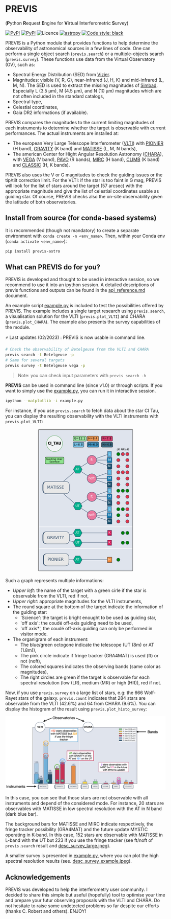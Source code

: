 # PREVIS

(**P**ython **R**equest **E**ngine for **V**irtual **I**nterferometric **S**urvey)

[![PyPI](https://img.shields.io/pypi/v/previs-astro.svg?logo=pypi&logoColor=white&label=PyPI)](https://pypi.org/project/previs/)
[![PyPI](https://img.shields.io/badge/requires-Python%20≥%203.8-blue?logo=python&logoColor=white)](https://pypi.org/project/previs/)
![Licence](https://img.shields.io/github/license/DrSoulain/PREVIS)
[![astropy](http://img.shields.io/badge/powered%20by-AstroPy-orange.svg?style=flat)](http://www.astropy.org/)
[![Code style: black](https://img.shields.io/badge/code%20style-black-000000.svg)](https://github.com/psf/black)

PREVIS is a Python module that provides functions to help determine the observability of astronomical sources
in a few lines of code.
One can perform a single object search (`previs.search`) or a multiple-objects search (`previs.survey`).
These functions use data from the Virtual Observatory (OV), such as:

- Spectral Energy Distribution (SED) from [Vizier](http://vizier.u-strasbg.fr/vizier/sed/).
- Magnitudes: visible (V, R, G), near-infrared (J, H, K) and mid-infrared (L, M, N). The SED is used to extract the missing magnitudes of [Simbad](http://simbad.u-strasbg.fr/simbad/).
  Especially L (3.5 µm), M (4.5 µm), and N (10 µm) magnitudes which are not often included in the standard catalogs,
- Spectral type,
- Celestial coordinates,
- Gaia DR2 informations (if available).

PREVIS compares the magnitudes to the current limiting magnitudes of each instruments to determine whether
the target is observable with current performances. The actual instruments are installed at:

- The european Very Large Telescope Interferometer ([VLTI](https://www.eso.org/sci/facilities/paranal/telescopes/vlti.html))
  with [PIONIER](https://www.eso.org/sci/facilities/paranal/instruments/pionier.html) (H band), [GRAVITY](https://www.eso.org/sci/facilities/paranal/instruments/gravity.html) (K band) and [MATISSE](https://www.eso.org/sci/facilities/paranal/instruments/matisse.html) (L, M, N bands),
- The american Center for Hight Angular Resolution Astronomy ([CHARA](http://www.chara.gsu.edu)), with
  [VEGA](http://www.chara.gsu.edu/instrumentation/vega) (V band), [PAVO](http://www.chara.gsu.edu/instrumentation/pavo) (R bands), [MIRC](http://www.chara.gsu.edu/instrumentation/mirc) (H band), [CLIMB](http://www.chara.gsu.edu/instrumentation/classic-and-climb) (K band) and [CLASSIC](http://www.chara.gsu.edu/instrumentation/classic-and-climb) (H, K bands).

PREVIS also uses the V or G magnitudes to check the guiding issues or the tip/tilt correction limit.
For the VLTI: if the star is too faint in G mag, PREVIS will look for the list of stars around
the target (57 arcsec) with the appropriate magnitude and give the list of celestial coordinates
usable as guiding star. Of course, PREVIS checks also the on-site observability given the latitude of both observatories.

## Install from source (for conda-based systems)

It is recommended (though not mandatory) to create a separate environment with `conda create -n <env_name>`.
Then, within your Conda env (`conda activate <env_name>`):

```bash
pip install previs-astro
```

## What can PREVIS do for you?

PREVIS is developed and thought to be used in interactive session, so we
recommend to use it into an ipython session. A detailed descriptions of previs
functions and outputs can be found in the
[api_reference.md](https://github.com//DrSoulain/PREVIS/main/doc/api_reference.md) document.

An example script [example.py](https://github.com/DrSoulain/PREVIS/blob/main/example.py) is included to test the possibilities offered by PREVIS. The example includes a single target
research using `previs.search`, a visualisation solution for the VLTI (`previs.plot_VLTI`) and CHARA (`previs.plot_CHARA`).
The example also presents the survey capabilities of the module.

⚡ Last updates (02/2023) : PREVIS is now usable in command line.

```bash
# Check the observability of Betelgeuse from the VLTI and CHARA
previs search -t Betelgeuse -p
# Same for several targets
previs survey -t Betelgeuse vega -p
```
> Note: you can check input parameters with `previs search -h`

**PREVIS** can be used in command line (since v1.0) or through scripts. If you want to simply use the [example.py](https://github.com/DrSoulain/PREVIS/blob/main/example.py), you can run it in
interactive session.

```bash
ipython --matplotlib -i example.py
```

For instance, if you use `previs.search` to fetch data about the star CI Tau, you can display the resulting observability with the VLTI instruments with `previs.plot_VLTI`:

<p align="center">
<img src="https://raw.githubusercontent.com/DrSoulain/PREVIS/main/doc/figure_1.png" width="300"></a>
</p>

Such a graph represents multiple informations:

- *Upper left*: the name of the target with a green cirle if the star is observable from the VLTI, red if not,
- *Upper right*: appropriate magnitudes for the VLTI instruments,
- The round square at the bottom of the target indicate the information of the guiding star:
  - 'Science': the target is bright enought to be used as guiding star,
  - 'off axis': the coudé off-axis guiding need to be used,
  - 'off axis*', the coudé off-axis guiding can only be performed in visitor mode.
- The organigram of each instrument:
  - The blue/green octogone indicate the telescope (UT (8m) or AT (1.8m)),
  - The pink circle indicate if fringe tracker (GRA4MAT) is used (ft) or not (noft),
  - The colored squares indicates the observing bands (same color as magnitudes),
  - The right circles are green if the target is observable for each spectral resolution (low (LR), medium (MR) or high (HR)), red if not.

Now, if you use `previs.survey` on a large list of stars, e.g: the 666 Wolf-Rayet stars of the galaxy. `previs.count` indicates that 284 stars are observable from the VLTI (42.6%) and 64 from CHARA (9.6%). You can display the histogram of the result using `previs.plot_histo_survey`:

<p align="center">
<img src="https://raw.githubusercontent.com/DrSoulain/PREVIS/main/doc/desc_survey_large.jpeg" width="600"></a>
</p>

In this case, you can see that those stars are not observable with all instruments and depend of the considered mode. For instance, 20 stars are observables with MATISSE in low spectral resolution with the AT in N band (dark blue bar).

The background bars for MATISSE and MIRC indicate respectively, the fringe tracker possibility (GRA4MAT) and the future update MYSTIC operating in K-band. In this case, 152 stars are observable with MATISSE in L-band with the UT but 223 if you use the fringe tracker (see ft/noft of `previs.search` result and [desc_survey_large.jpeg](https://github.com/DrSoulain/PREVIS/blob/main/doc/desc_survey_large.jpeg)).

A smaller survey is presented in [example.py](https://github.com/DrSoulain/PREVIS/blob/main/example.py), where you can plot the high spectral resolution results (see. [desc_survey_example.jpeg](https://github.com/DrSoulain/PREVIS/blob/main/doc/desc_survey_example.jpeg)).

## Acknowledgements

PREVIS was developed to help the interferometry user community. I decided to share this simple but useful (hopefully) tool to optimise your time and prepare your futur observing proposals with the VLTI and CHARA. Do not hesitate to raise some undetected problems so far despite our efforts (thanks C. Robert and others).
ENJOY!

